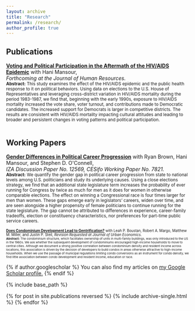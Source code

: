 ```yaml
---
layout: archive
title: "Research"
permalink: /research/
author_profile: true
---
```

## Publications
**[Voting and Political Participation in the Aftermath of the HIV/AIDS Epidemic](https://jmreeves.github.io/files/AIDSMortalityAndVoting.pdf)** with Hani Mansour,
<br/>*Forthcoming at the Journal of Human Resources.*
<br/>
<sub>**Abstract:** This study examines the effect of the HIV/AIDS epidemic and the public health response to it on political behaviors. Using data on elections to the U.S. House of Representatives and leveraging cross-district variation in HIV/AIDS mortality during the period 1983-1987, we find that, beginning with the early 1990s, exposure to HIV/AIDS mortality increased the vote share, voter turnout, and contributions made to Democratic candidates. The increased support for Democrats is larger in competitive districts. The results are consistent with HIV/AIDS mortality impacting cultural attitudes and leading to broader and persistent changes in voting patterns and political participation. <sub/>
<br/>
<br/> 
## Working Papers
**[Gender Differences in Political Career Progression](https://jmreeves.github.io/files/CareerPathGenderGap.pdf)** with Ryan Brown, Hani Mansour, and Stephen D. O'Connell,
<br/>*IZA Discussion Paper No. 12569, CESifo Working Paper No. 7821.*
<br/>
<sub>**Abstract:** We quantify the gender gap in political career progression from state to national levels among U.S. politicians and study its underlying causes. Using a close elections strategy, we find that an additional state legislature term increases the probability of ever running for Congress by twice as much for men as it does for women in otherwise comparable elections. The effect on winning a Congressional race is four times larger for men than women. These gaps emerge early in legislators’ careers, widen over time, and are seen alongside a higher propensity of female politicians to continue running for the state legislature. The gap cannot be attributed to differences in experience, career-family tradeoffs, election or constituency characteristics, nor preferences for part-time public service careers.<sub/> 
<br/>
<br/> 
**[Does Condominium Development Lead to Gentrification?](https://jmreeves.github.io/files/CondoGentrification.pdf)** with Leah P. Boustan, Robert A. Margo, Matthew M. Miller, and Justin P. Steil, *Revision Requested at Journal of Urban Economics.*
<br/>
<sub>**Abstract:** The condominium structure, which facilitates ownership of units in multi-family buildings, was only introduced to the US in the 1960s. We ask whether the subsequent development of condominiums encouraged high-income households to move to central cities. Although we document a strong positive correlation between condominium density and resident income across locations, this association is driven by the decision of developers to build condos in areas otherwise attractive to high-income households. When we use the passage of municipal regulations limiting condo conversions as an instrument for condo density, we find little association between condo development and resident income, education or race.<sub/>
  
  

  



{% if author.googlescholar %}
  You can also find my articles on <u><a href="{{author.googlescholar}}">my Google Scholar profile</a>.</u>
{% endif %}

{% include base_path %}

{% for post in site.publications reversed %}
  {% include archive-single.html %}
{% endfor %}

